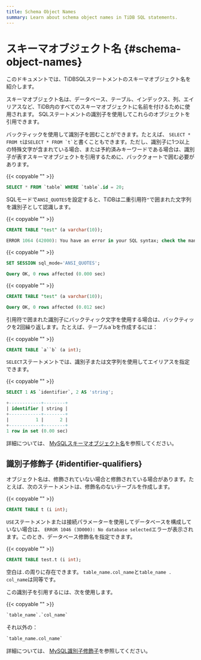 ```yaml
---
title: Schema Object Names
summary: Learn about schema object names in TiDB SQL statements.
---
```


# スキーマオブジェクト名 {#schema-object-names}

<!-- markdownlint-disable MD038 -->

このドキュメントでは、TiDBSQLステートメントのスキーマオブジェクト名を紹介します。

スキーマオブジェクト名は、データベース、テーブル、インデックス、列、エイリアスなど、TiDB内のすべてのスキーマオブジェクトに名前を付けるために使用されます。 SQLステートメントの識別子を使用してこれらのオブジェクトを引用できます。

バックティックを使用して識別子を囲むことができます。たとえば、 `SELECT * FROM t`は`` SELECT * FROM `t` ``と書くこともできます。ただし、識別子に1つ以上の特殊文字が含まれている場合、または予約済みキーワードである場合は、識別子が表すスキーマオブジェクトを引用するために、バッククォートで囲む必要があります。

{{< copyable "" >}}

```sql
SELECT * FROM `table` WHERE `table`.id = 20;
```

SQLモードで`ANSI_QUOTES`を設定すると、TiDBは二重引用符`"`で囲まれた文字列を識別子として認識します。

{{< copyable "" >}}

```sql
CREATE TABLE "test" (a varchar(10));
```

```sql
ERROR 1064 (42000): You have an error in your SQL syntax; check the manual that corresponds to your TiDB version for the right syntax to use line 1 column 19 near ""test" (a varchar(10))" 
```

{{< copyable "" >}}

```sql
SET SESSION sql_mode='ANSI_QUOTES';
```

```sql
Query OK, 0 rows affected (0.000 sec)
```

{{< copyable "" >}}

```sql
CREATE TABLE "test" (a varchar(10));
```

```sql
Query OK, 0 rows affected (0.012 sec)
```

引用符で囲まれた識別子にバックティック文字を使用する場合は、バックティックを2回繰り返します。たとえば、テーブルa`bを作成するには：

{{< copyable "" >}}

```sql
CREATE TABLE `a``b` (a int);
```

`SELECT`ステートメントでは、識別子または文字列を使用してエイリアスを指定できます。

{{< copyable "" >}}

```sql
SELECT 1 AS `identifier`, 2 AS 'string';
```

```sql
+------------+--------+
| identifier | string |
+------------+--------+
|          1 |      2 |
+------------+--------+
1 row in set (0.00 sec)
```

詳細については、 [MySQLスキーマオブジェクト名](https://dev.mysql.com/doc/refman/5.7/en/identifiers.html)を参照してください。

## 識別子修飾子 {#identifier-qualifiers}

オブジェクト名は、修飾されていない場合と修飾されている場合があります。たとえば、次のステートメントは、修飾名のないテーブルを作成します。

{{< copyable "" >}}

```sql
CREATE TABLE t (i int);
```

`USE`ステートメントまたは接続パラメーターを使用してデータベースを構成していない場合は、 `ERROR 1046 (3D000): No database selected`エラーが表示されます。このとき、データベース修飾名を指定できます。

{{< copyable "" >}}

```sql
CREATE TABLE test.t (i int);
```

空白は`.`の周りに存在できます。 `table_name.col_name`と`table_name . col_name`は同等です。

この識別子を引用するには、次を使用します。

{{< copyable "" >}}

```sql
`table_name`.`col_name`
```

それ以外の：

```sql
`table_name.col_name`
```

詳細については、 [MySQL識別子修飾子](https://dev.mysql.com/doc/refman/5.7/en/identifier-qualifiers.html)を参照してください。
